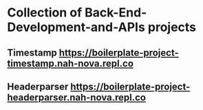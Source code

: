 # Collection of Back-End-Development-and-APIs projects

## Timestamp https://boilerplate-project-timestamp.nah-nova.repl.co

## Headerparser https://boilerplate-project-headerparser.nah-nova.repl.co

